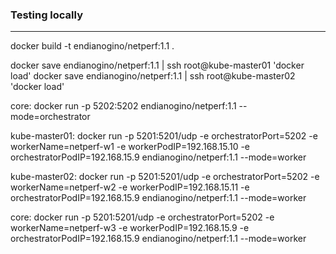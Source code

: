 ### Testing locally

-----------------------
docker build -t endianogino/netperf:1.1 .

docker save endianogino/netperf:1.1 | ssh root@kube-master01 'docker load'
docker save endianogino/netperf:1.1 | ssh root@kube-master02 'docker load'
	 
core:
docker run -p 5202:5202 endianogino/netperf:1.1 --mode=orchestrator

kube-master01:
docker run -p 5201:5201/udp -e orchestratorPort=5202 -e workerName=netperf-w1 -e workerPodIP=192.168.15.10 -e orchestratorPodIP=192.168.15.9 endianogino/netperf:1.1 --mode=worker

kube-master02:
docker run -p 5201:5201/udp -e orchestratorPort=5202 -e workerName=netperf-w2 -e workerPodIP=192.168.15.11 -e orchestratorPodIP=192.168.15.9 endianogino/netperf:1.1 --mode=worker

core:
docker run -p 5201:5201/udp -e orchestratorPort=5202 -e workerName=netperf-w3 -e workerPodIP=192.168.15.9  -e orchestratorPodIP=192.168.15.9 endianogino/netperf:1.1 --mode=worker